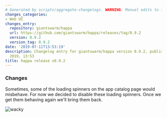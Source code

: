 ```yaml
---
# Generated by scripts/aggregate-changelogs. WARNING: Manual edits to this files will be overwritten.
changes_categories:
- Web UI
changes_entry:
  repository: giantswarm/happa
  url: https://github.com/giantswarm/happa/releases/tag/0.9.2
  version: 0.9.2
  version_tag: 0.9.2
date: '2019-07-11T13:53:19'
description: Changelog entry for giantswarm/happa version 0.9.2, published on 11 July
  2019, 13:53
title: happa release v0.9.2
---
```


### Changes

Sometimes, some of the loading spinners on the app catalog page would misbehave. For now we decided to disable these loading spinners. Once we get them behaving again we'll bring them back.

![wacky](https://user-images.githubusercontent.com/455309/61056518-133d2e80-a426-11e9-9257-4f1be33f71f5.gif)


